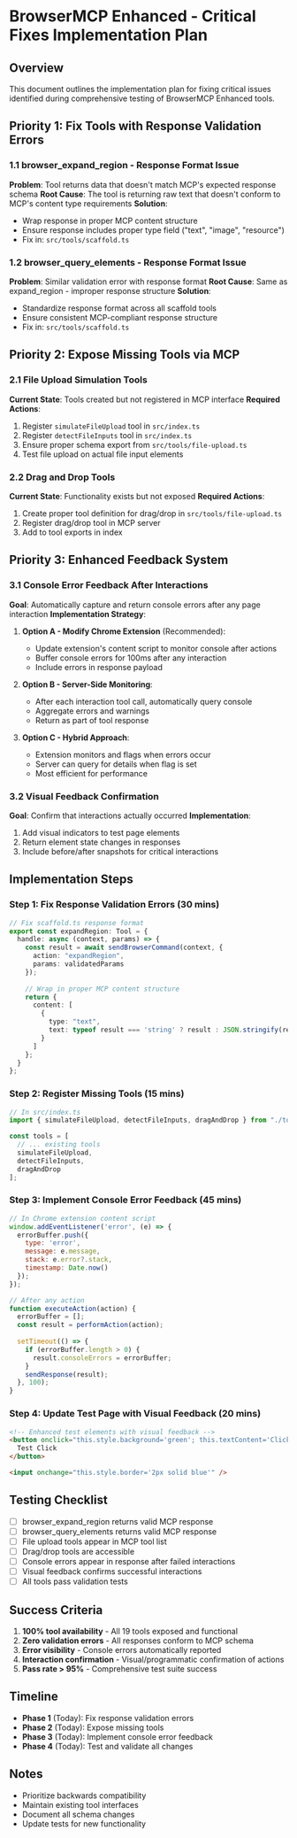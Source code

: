 # BrowserMCP Enhanced - Critical Fixes Implementation Plan

## Overview
This document outlines the implementation plan for fixing critical issues identified during comprehensive testing of BrowserMCP Enhanced tools.

## Priority 1: Fix Tools with Response Validation Errors

### 1.1 browser_expand_region - Response Format Issue
**Problem**: Tool returns data that doesn't match MCP's expected response schema
**Root Cause**: The tool is returning raw text that doesn't conform to MCP's content type requirements
**Solution**: 
- Wrap response in proper MCP content structure
- Ensure response includes proper type field ("text", "image", "resource")
- Fix in: `src/tools/scaffold.ts`

### 1.2 browser_query_elements - Response Format Issue  
**Problem**: Similar validation error with response format
**Root Cause**: Same as expand_region - improper response structure
**Solution**:
- Standardize response format across all scaffold tools
- Ensure consistent MCP-compliant response structure
- Fix in: `src/tools/scaffold.ts`

## Priority 2: Expose Missing Tools via MCP

### 2.1 File Upload Simulation Tools
**Current State**: Tools created but not registered in MCP interface
**Required Actions**:
1. Register `simulateFileUpload` tool in `src/index.ts`
2. Register `detectFileInputs` tool in `src/index.ts`
3. Ensure proper schema export from `src/tools/file-upload.ts`
4. Test file upload on actual file input elements

### 2.2 Drag and Drop Tools
**Current State**: Functionality exists but not exposed
**Required Actions**:
1. Create proper tool definition for drag/drop in `src/tools/file-upload.ts`
2. Register drag/drop tool in MCP server
3. Add to tool exports in index

## Priority 3: Enhanced Feedback System

### 3.1 Console Error Feedback After Interactions
**Goal**: Automatically capture and return console errors after any page interaction
**Implementation Strategy**:
1. **Option A - Modify Chrome Extension** (Recommended):
   - Update extension's content script to monitor console after actions
   - Buffer console errors for 100ms after any interaction
   - Include errors in response payload
   
2. **Option B - Server-Side Monitoring**:
   - After each interaction tool call, automatically query console
   - Aggregate errors and warnings
   - Return as part of tool response

3. **Option C - Hybrid Approach**:
   - Extension monitors and flags when errors occur
   - Server can query for details when flag is set
   - Most efficient for performance

### 3.2 Visual Feedback Confirmation
**Goal**: Confirm that interactions actually occurred
**Implementation**:
1. Add visual indicators to test page elements
2. Return element state changes in responses
3. Include before/after snapshots for critical interactions

## Implementation Steps

### Step 1: Fix Response Validation Errors (30 mins)
```typescript
// Fix scaffold.ts response format
export const expandRegion: Tool = {
  handle: async (context, params) => {
    const result = await sendBrowserCommand(context, {
      action: "expandRegion",
      params: validatedParams
    });
    
    // Wrap in proper MCP content structure
    return {
      content: [
        {
          type: "text",
          text: typeof result === 'string' ? result : JSON.stringify(result)
        }
      ]
    };
  }
};
```

### Step 2: Register Missing Tools (15 mins)
```typescript
// In src/index.ts
import { simulateFileUpload, detectFileInputs, dragAndDrop } from "./tools/file-upload.js";

const tools = [
  // ... existing tools
  simulateFileUpload,
  detectFileInputs,
  dragAndDrop
];
```

### Step 3: Implement Console Error Feedback (45 mins)
```javascript
// In Chrome extension content script
window.addEventListener('error', (e) => {
  errorBuffer.push({
    type: 'error',
    message: e.message,
    stack: e.error?.stack,
    timestamp: Date.now()
  });
});

// After any action
function executeAction(action) {
  errorBuffer = [];
  const result = performAction(action);
  
  setTimeout(() => {
    if (errorBuffer.length > 0) {
      result.consoleErrors = errorBuffer;
    }
    sendResponse(result);
  }, 100);
}
```

### Step 4: Update Test Page with Visual Feedback (20 mins)
```html
<!-- Enhanced test elements with visual feedback -->
<button onclick="this.style.background='green'; this.textContent='Clicked!'">
  Test Click
</button>

<input onchange="this.style.border='2px solid blue'" />
```

## Testing Checklist

- [ ] browser_expand_region returns valid MCP response
- [ ] browser_query_elements returns valid MCP response  
- [ ] File upload tools appear in MCP tool list
- [ ] Drag/drop tools are accessible
- [ ] Console errors appear in response after failed interactions
- [ ] Visual feedback confirms successful interactions
- [ ] All tools pass validation tests

## Success Criteria

1. **100% tool availability** - All 19 tools exposed and functional
2. **Zero validation errors** - All responses conform to MCP schema
3. **Error visibility** - Console errors automatically reported
4. **Interaction confirmation** - Visual/programmatic confirmation of actions
5. **Pass rate > 95%** - Comprehensive test suite success

## Timeline

- **Phase 1** (Today): Fix response validation errors
- **Phase 2** (Today): Expose missing tools  
- **Phase 3** (Today): Implement console error feedback
- **Phase 4** (Today): Test and validate all changes

## Notes

- Prioritize backwards compatibility
- Maintain existing tool interfaces
- Document all schema changes
- Update tests for new functionality